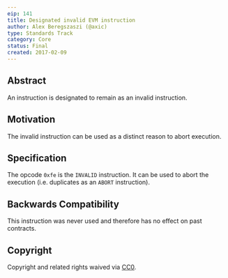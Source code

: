 ```yaml
---
eip: 141
title: Designated invalid EVM instruction
author: Alex Beregszaszi (@axic)
type: Standards Track
category: Core
status: Final
created: 2017-02-09
---
```


## Abstract

An instruction is designated to remain as an invalid instruction.

## Motivation

The invalid instruction can be used as a distinct reason to abort execution.

## Specification

The opcode `0xfe` is the `INVALID` instruction. It can be used to abort the execution (i.e. duplicates as an `ABORT` instruction).

## Backwards Compatibility

This instruction was never used and therefore has no effect on past contracts.

## Copyright

Copyright and related rights waived via [CC0](../CC0).
